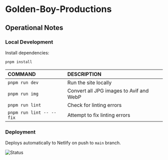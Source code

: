 # Golden-Boy-Productions

## Operational Notes

### Local Development

Install dependencies:

```bash
pnpm install
```

| COMMAND                  | DESCRIPTION                                       |
|:-------------------------|:--------------------------------------------------|
| `pnpm run dev`           | Run the site locally                              |
| `pnpm run img`           | Convert all JPG images to Avif and WebP           |
| `pnpm run lint`          | Check for linting errors                          |
| `pnpm run lint -- --fix` | Attempt to fix linting errors                     |


### Deployment

Deploys automatically to Netlify on push to `main` branch.

![Status](https://api.netlify.com/api/v1/badges/df5ae10d-632d-44ed-a0ce-03184d814493/deploy-status)
